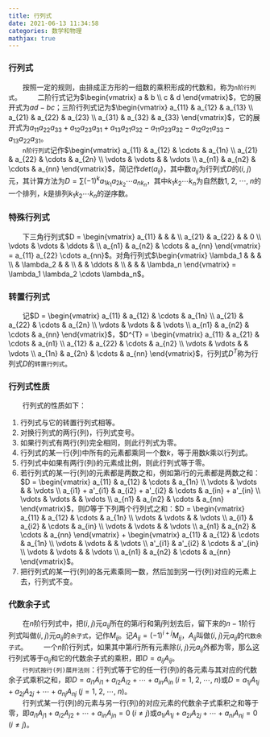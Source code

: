 ```yaml
---
title: 行列式
date: 2021-06-13 11:34:58
categories: 数学和物理
mathjax: true
---
```

### 行列式

&emsp;&emsp;按照一定的规则，由排成正方形的一组数的乘积形成的代数和，称为`n阶行列式`。<!--more-->
&emsp;&emsp;二阶行式记为$\begin{vmatrix} a & b \\ c & d \end{vmatrix}$，它的展开式为$ad - bc$；三阶行列式记为$\begin{vmatrix} a_{11} & a_{12} & a_{13} \\ a_{21} & a_{22} & a_{23} \\ a_{31} & a_{32} & a_{33} \end{vmatrix}$，它的展开式为$a_{11}a_{22}a_{33} + a_{12}a_{23}a_{31} + a_{13}a_{21}a_{32} - a_{11}a_{23}a_{32} - a_{12}a_{21}a_{33} - a_{13}a_{22}a_{31}$。<br>
&emsp;&emsp;`n阶行列式`记作$\begin{vmatrix} a_{11} & a_{12} & \cdots & a_{1n} \\ a_{21} & a_{22} & \cdots & a_{2n} \\ \vdots & \vdots & & \vdots \\ a_{n1} & a_{n2} & \cdots & a_{nn} \end{vmatrix}$，简记作$det(a_{ij})$，其中数$a_{ij}$为行列式$D$的$(i, \; j)$元，其计算方法为$D = \sum (-1)^{k} a_{1k_1} a_{2k_2} \cdots a_{nk_n}$，其中$k_1 k_2 \cdots k_n$为自然数$1, \; 2, \; \cdots, \; n$的一个排列，$k$是排列$k_1 k_2 \cdots k_n$的逆序数。

### 特殊行列式

&emsp;&emsp;下三角行列式$D = \begin{vmatrix} a_{11} & & & \\ a_{21} & a_{22} & & 0 \\ \vdots & \vdots & \ddots & \\ a_{n1} & a_{n2} & \cdots & a_{nn} \end{vmatrix} = a_{11} a_{22} \cdots a_{nn}$。对角行列式$\begin{vmatrix} \lambda_1 & & & \\ & \lambda_2 & & \\ & & \ddots & \\ & & & \lambda_n \end{vmatrix} = \lambda_1 \lambda_2 \cdots \lambda_n$。

### 转置行列式

&emsp;&emsp;记$D = \begin{vmatrix} a_{11} & a_{12} & \cdots & a_{1n} \\ a_{21} & a_{22} & \cdots & a_{2n} \\ \vdots & \vdots & & \vdots \\ a_{n1} & a_{n2} & \cdots & a_{nn} \end{vmatrix}$，$D^{T} = \begin{vmatrix} a_{11} & a_{21} & \cdots & a_{n1} \\ a_{12} & a_{22} & \cdots & a_{n2} \\ \vdots & \vdots & & \vdots \\ a_{1n} & a_{2n} & \cdots & a_{nn} \end{vmatrix}$，行列式$D^T$称为行列式$D$的`转置行列式`。

### 行列式性质

&emsp;&emsp;行列式的性质如下：

1. 行列式与它的转置行列式相等。
2. 对换行列式的两行(列)，行列式变号。
3. 如果行列式有两行(列)完全相同，则此行列式为零。
4. 行列式的某一行(列)中所有的元素都乘同一个数$k$，等于用数$k$乘以行列式。
5. 行列式中如果有两行(列)的元素成比例，则此行列式等于零。
6. 若行列式的某一行(列)的元素都是两数之和，例如第$i$行的元素都是两数之和：$D = \begin{vmatrix} a_{11} & a_{12} & \cdots & a_{1n} \\ \vdots & \vdots & & \vdots \\ a_{i1} + a'_{i1} & a_{i2} + a'_{i2} & \cdots & a_{in} + a'_{in} \\ \vdots & \vdots & & \vdots \\ a_{n1} & a_{n2} & \cdots & a_{nn} \end{vmatrix}$，则$D$等于下列两个行列式之和：$D = \begin{vmatrix} a_{11} & a_{12} & \cdots & a_{1n} \\ \vdots & \vdots & & \vdots \\ a_{i1} & a_{i2} & \cdots & a_{in} \\ \vdots & \vdots & & \vdots \\ a_{n1} & a_{n2} & \cdots & a_{nn} \end{vmatrix} + \begin{vmatrix} a_{11} & a_{12} & \cdots & a_{1n} \\ \vdots & \vdots & & \vdots \\ a'_{i1} & a'_{i2} & \cdots & a'_{in} \\ \vdots & \vdots & & \vdots \\ a_{n1} & a_{n2} & \cdots & a_{nn} \end{vmatrix}$。
7. 把行列式的某一行(列)的各元素乘同一数，然后加到另一行(列)对应的元素上去，行列式不变。

### 代数余子式

&emsp;&emsp;在$n$阶行列式中，把$(i, \; j)$元$a_{ij}$所在的第$i$行和第$j$列划去后，留下来的$n - 1$阶行列式叫做$(i, \; j)$元$a_{ij}$的`余子式`，记作$M_{ij}$。记$A_{ij} = (-1)^{i + j} M_{ij}$，$A_{ij}$叫做$(i, \; j)$元$a_{ij}$的`代数余子式`。
&emsp;&emsp;一个$n$阶行列式，如果其中第$i$行所有元素除$(i, \;j)$元$a_{ij}$外都为零，那么这行列式等于$a_{ij}$和它的代数余子式的乘积，即$D = a_{ij}A_{ij}$。<br>
&emsp;&emsp;`行列式按行(列)展开法则`：行列式等于它的任一行(列)的各元素与其对应的代数余子式乘积之和，即$D = a_{i1}A_{i1} + a_{i2}A_{i2} + \cdots + a_{in}A_{in} \; (i = 1, \; 2, \; \cdots, \; n)$或$D = a_{1j}A_{1j} + a_{2j}A_{2j} + \cdots + a_{nj}A_{nj} \; (j = 1, \; 2, \; \cdots, \; n)$。<br>
&emsp;&emsp;行列式某一行(列)的元素与另一行(列)的对应元素的代数余子式乘积之和等于零，即$a_{i1}A_{j1} + a_{i2}A_{j2} + \cdots + a_{in}A_{jn} = 0 \; (i \neq j)$或$a_{1i}A_{1j} + a_{2i}A_{2j} + \cdots + a_{ni}A_{nj} = 0 \; (i \neq j)$。<br>